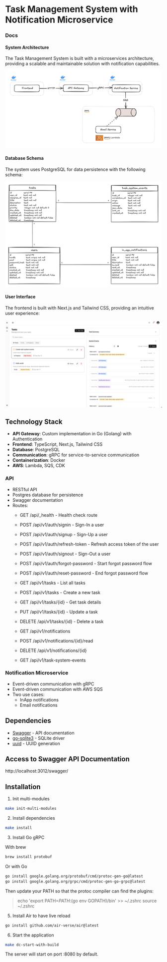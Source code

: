 # Task Management System with Notification Microservice

### Docs
#### System Architecture

The Task Management System is built with a microservices architecture, providing a scalable and maintainable solution with notification capabilities.

![System Architecture](/frontend/public/images/full1.png)

#### Database Schema

The system uses PostgreSQL for data persistence with the following schema:

![Database Schema](/frontend/public//images/full2.png)

#### User Interface

The frontend is built with Next.js and Tailwind CSS, providing an intuitive user experience:

![User Interface](/frontend/public//images/full3.png)

## Technology Stack

- **API Gateway**: Custom implementation in Go (Golang) with Authentication
- **Frontend**: TypeScript, Next.js, Tailwind CSS
- **Database**: PostgreSQL
- **Communication**: gRPC for service-to-service communication
- **Containerization**: Docker
- **AWS**: Lambda, SQS, CDK


### API

- RESTful API
- Postgres database for persistence
- Swagger documentation
- Routes:
  - GET /api/_health - Health check route

  - POST /api/v1/auth/signin - Sign-In a user
  - POST /api/v1/auth/signup - Sign-Up a user
  - POST /api/v1/auth/refresh-token - Refresh access token of the user
  - POST /api/v1/auth/signout - Sign-Out a user
  - POST /api/v1/auth/forgot-password - Start forgot password flow
  - POST /api/v1/auth/reset-password - End forgot password flow

  - GET     /api/v1/tasks - List all tasks
  - POST    /api/v1/tasks - Create a new task
  - GET     /api/v1/tasks/{id} - Get task details
  - PUT     /api/v1/tasks/{id} - Update a task
  - DELETE  /api/v1/tasks/{id} - Delete a task

  - GET     /api/v1/notifications
  - POST    /api/v1/notifications/{id}/read
  - DELETE  /api/v1/notifications/{id}

  - GET /api/v1/task-system-events

### Notification Microservice

- Event-driven communication with gRPC
- Event-driven communication with AWS SQS
- Two use cases:
  - InApp notifications
  - Email notifications

## Dependencies

- [Swagger](https://github.com/swaggo/swag) - API documentation
- [go-sqlite3](https://github.com/mattn/go-sqlite3) - SQLite driver
- [uuid](https://github.com/google/uuid) - UUID generation

## Access to Swagger API Documentation
http://localhost:3012/swagger/



## Installation

1. Init multi-modules

```bash
make init-multi-modules
```

2. Install dependencies

```bash
make install
```

3. Install Go gRPC

With brew
```bash
brew install protobuf
```

Or with Go
```bash
go install google.golang.org/protobuf/cmd/protoc-gen-go@latest
go install google.golang.org/grpc/cmd/protoc-gen-go-grpc@latest
```

Then update your PATH so that the protoc compiler can find the plugins:

> echo 'export PATH=$PATH:$(go env GOPATH)/bin' >> ~/.zshrc
> source ~/.zshrc

5. Install Air to have live reload

```bash
go install github.com/air-verse/air@latest
```

6. Start the application

```bash
make dc-start-with-build
```

The server will start on port :8080 by default.
